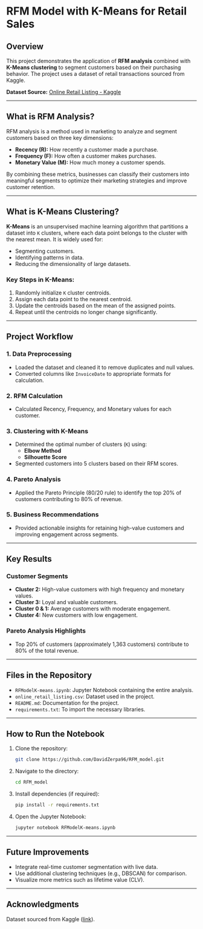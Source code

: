 # RFM Model with K-Means for Retail Sales

## Overview
This project demonstrates the application of **RFM analysis** combined with **K-Means clustering** to segment customers based on their purchasing behavior. The project uses a dataset of retail transactions sourced from Kaggle.

**Dataset Source:** [Online Retail Listing - Kaggle](https://www.kaggle.com/datasets/ilkeryildiz/online-retail-listing)

---

## What is RFM Analysis?
RFM analysis is a method used in marketing to analyze and segment customers based on three key dimensions:

- **Recency (R):** How recently a customer made a purchase.
- **Frequency (F):** How often a customer makes purchases.
- **Monetary Value (M):** How much money a customer spends.

By combining these metrics, businesses can classify their customers into meaningful segments to optimize their marketing strategies and improve customer retention.

---

## What is K-Means Clustering?
**K-Means** is an unsupervised machine learning algorithm that partitions a dataset into `K` clusters, where each data point belongs to the cluster with the nearest mean. It is widely used for:

- Segmenting customers.
- Identifying patterns in data.
- Reducing the dimensionality of large datasets.

### Key Steps in K-Means:
1. Randomly initialize `K` cluster centroids.
2. Assign each data point to the nearest centroid.
3. Update the centroids based on the mean of the assigned points.
4. Repeat until the centroids no longer change significantly.

---

## Project Workflow
### 1. Data Preprocessing
- Loaded the dataset and cleaned it to remove duplicates and null values.
- Converted columns like `InvoiceDate` to appropriate formats for calculation.

### 2. RFM Calculation
- Calculated Recency, Frequency, and Monetary values for each customer.

### 3. Clustering with K-Means
- Determined the optimal number of clusters (`K`) using:
  - **Elbow Method**
  - **Silhouette Score**
- Segmented customers into 5 clusters based on their RFM scores.

### 4. Pareto Analysis
- Applied the Pareto Principle (80/20 rule) to identify the top 20% of customers contributing to 80% of revenue.

### 5. Business Recommendations
- Provided actionable insights for retaining high-value customers and improving engagement across segments.

---

## Key Results
### Customer Segments
- **Cluster 2:** High-value customers with high frequency and monetary values.
- **Cluster 3:** Loyal and valuable customers.
- **Cluster 0 & 1:** Average customers with moderate engagement.
- **Cluster 4:** New customers with low engagement.

### Pareto Analysis Highlights
- Top 20% of customers (approximately 1,363 customers) contribute to 80% of the total revenue.

---

## Files in the Repository
- `RFModelK-means.ipynb`: Jupyter Notebook containing the entire analysis.
- `online_retail_listing.csv`: Dataset used in the project.
- `README.md`: Documentation for the project.
- `requirements.txt`: To import the necessary libraries.

---

## How to Run the Notebook
1. Clone the repository:
   ```bash
   git clone https://github.com/DavidZerpa96/RFM_model.git
   ```
2. Navigate to the directory:
   ```bash
   cd RFM_model
   ```
3. Install dependencies (if required):
   ```bash
   pip install -r requirements.txt
   ```
4. Open the Jupyter Notebook:
   ```bash
   jupyter notebook RFModelK-means.ipynb
   ```

---

## Future Improvements
- Integrate real-time customer segmentation with live data.
- Use additional clustering techniques (e.g., DBSCAN) for comparison.
- Visualize more metrics such as lifetime value (CLV).

---

## Acknowledgments
Dataset sourced from Kaggle ([link](https://www.kaggle.com/datasets/ilkeryildiz/online-retail-listing)).
